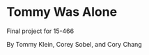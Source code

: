 Tommy Was Alone
==============

Final project for 15-466

By Tommy Klein, Corey Sobel, and Cory Chang